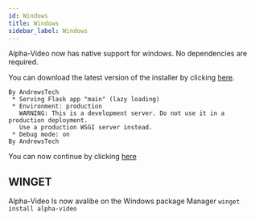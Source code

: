 ```yaml
---
id: Windows
title: Windows
sidebar_label: Windows
---
```


Alpha-Video now has native support for windows. No dependencies are required.

You can download the latest version of the installer by clicking [here](https://github.com/unofficial-skills/alpha-video/releases/download/1.4/alpha-video.exe).



```
By AndrewsTech
 * Serving Flask app "main" (lazy loading)
 * Environment: production
   WARNING: This is a development server. Do not use it in a production deployment.
   Use a production WSGI server instead.
 * Debug mode: on
By AndrewsTech

```

You can now continue by clicking [here](https://alpha-video.andrewstech.me/docs/doc4/)

## WINGET

Alpha-Video Is now avalibe on the Windows package Manager
``` winget install alpha-video ```
